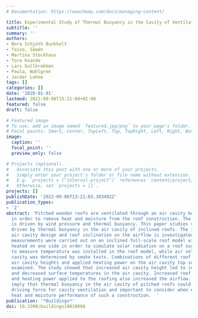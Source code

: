 ```yaml
---
# Documentation: https://wowchemy.com/docs/managing-content/

title: Experimental Study of Thermal Buoyancy in the Cavity of Ventilated Roofs
subtitle: ''
summary: ''
authors:
- Nora Schjoth Bunkholt
- Toivo, Säwén
- Martina Stockhaus
- Tore Kvande
- Lars Gullbrekken
- Paula, Wahlgren
- Jardar Lohne
tags: []
categories: []
date: '2020-01-01'
lastmod: 2022-09-06T15:21:04+02:00
featured: false
draft: false

# Featured image
# To use, add an image named `featured.jpg/png` to your page's folder.
# Focal points: Smart, Center, TopLeft, Top, TopRight, Left, Right, BottomLeft, Bottom, BottomRight.
image:
  caption: ''
  focal_point: ''
  preview_only: false

# Projects (optional).
#   Associate this post with one or more of your projects.
#   Simply enter your project's folder or file name without extension.
#   E.g. `projects = ["internal-project"]` references `content/project/deep-learning/index.md`.
#   Otherwise, set `projects = []`.
projects: []
publishDate: '2022-09-06T13:21:03.303492Z'
publication_types:
- '2'
abstract: 'Pitched wooden roofs are ventilated through an air cavity beneath the roofing
  in order to remove heat and moisture from the roof construction. The ventilation
  is driven by wind pressure and thermal buoyancy. This paper studies ventilation
  driven by thermal buoyancy in the air cavity of inclined roofs. The influence of
  air cavity design and roof inclination on the airflow is investigated. Laboratory
  measurements were carried out on an inclined full-scale roof model with an air cavity
  heated on one side in order to simulate solar radiation on a roof surface. Equipment
  to measure temperature was installed in the roof model, while air velocity in the
  cavity was determined by smoke tests. Combinations of different roof inclinations,
  air cavity heights and applied heating power on the air cavity top surface were
  examined. The study showed that increased air cavity height led to increased airflow
  and decreased surface temperatures in the air cavity. Increased roof inclination
  and heating power applied to the roofing also increased the airflow. The investigations
  imply that thermal buoyancy in the air cavity of pitched roofs could be a relevant
  driving force for cavity ventilation and important to consider when evaluating the
  heat and moisture performance of such a construction.  '
publication: '*Buildings*'
doi: 10.3390/buildings10010008
---
```

